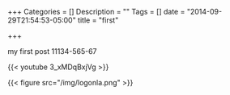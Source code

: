 +++
Categories = []
Description = ""
Tags = []
date = "2014-09-29T21:54:53-05:00"
title = "first"

+++

my first post 11134-565-67

{{< youtube 3_xMDqBxjVg >}}

{{< figure src="/img/logonla.png" >}}
